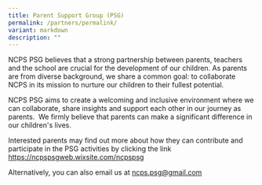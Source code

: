 ```yaml
---
title: Parent Support Group (PSG)
permalink: /partners/permalink/
variant: markdown
description: ""
---
```

NCPS PSG believes&nbsp;that a strong partnership between parents, teachers and the school are crucial for the development of our children. As parents are from diverse background, we share a common goal: to collaborate NCPS in its mission to nurture our children to their fullest potential.

NCPS PSG aims&nbsp;to create a welcoming and inclusive environment where we can collaborate, share insights and support each other in our journey as parents. &nbsp;We firmly believe that parents can make a significant difference in our children's lives.&nbsp;

Interested parents may&nbsp;find out more about how they can contribute and participate in the PSG activities by clicking the link <a target="_blank" href="https://ncpspsgweb.wixsite.com/ncpspsg">https://ncpspsgweb.wixsite.com/ncpspsg</a>

Alternatively, you can&nbsp;also email us at&nbsp;[ncps.psg@gmail.com](mailto:ncps.psg@gmail.com)